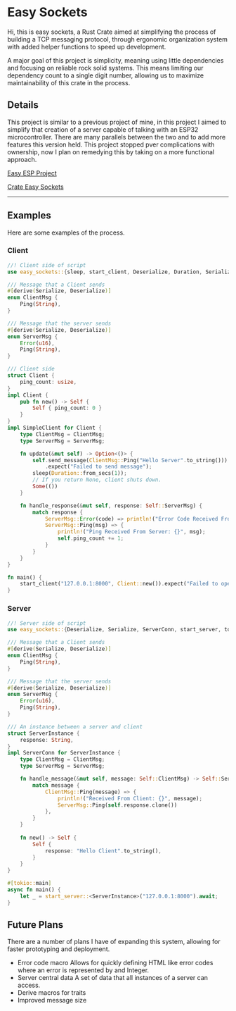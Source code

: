 # Easy Sockets
Hi, this is easy sockets, a Rust Crate aimed at simplifying the process of building a TCP messaging protocol, through ergonomic organization system with added helper functions to speed up development.

A major goal of this project is simplicity, meaning using little dependencies and focusing on reliable rock solid systems. This means limiting our dependency count to a single digit number, allowing us to maximize maintainability of this crate in the process.

## Details
This project is similar to a previous project of mine, in this project I aimed to simplify that creation of a server capable of talking with an ESP32 microcontroller. There are many parallels between the two and to add more features this version held. This project stopped pver complications with ownership, now I plan on remedying this by taking on a more functional approach.

[Easy ESP Project](https://github.com/Larmbs/easy_esp)


[Crate Easy Sockets](https://crates.io/crates/easy-sockets)

---

## Examples
Here are some examples of the process.

### Client
```Rust
//! Client side of script
use easy_sockets::{sleep, start_client, Deserialize, Duration, Serialize, SimpleClient};

/// Message that a Client sends
#[derive(Serialize, Deserialize)]
enum ClientMsg {
    Ping(String),
}

/// Message that the server sends
#[derive(Serialize, Deserialize)]
enum ServerMsg {
    Error(u16),
    Ping(String),
}

/// Client side
struct Client {
    ping_count: usize,
}
impl Client {
    pub fn new() -> Self {
        Self { ping_count: 0 }
    }
}
impl SimpleClient for Client {
    type ClientMsg = ClientMsg;
    type ServerMsg = ServerMsg;

    fn update(&mut self) -> Option<()> {
        self.send_message(ClientMsg::Ping("Hello Server".to_string()))
            .expect("Failed to send message");
        sleep(Duration::from_secs(1));
        // If you return None, client shuts down.
        Some(())
    }

    fn handle_response(&mut self, response: Self::ServerMsg) {
        match response {
            ServerMsg::Error(code) => println!("Error Code Received From Server: {}", code),
            ServerMsg::Ping(msg) => {
                println!("Ping Received From Server: {}", msg);
                self.ping_count += 1;
            }
        }
    }
}

fn main() {
    start_client("127.0.0.1:8000", Client::new()).expect("Failed to open client");
}

```

### Server
```Rust
//! Server side of script
use easy_sockets::{Deserialize, Serialize, ServerConn, start_server, tokio};

/// Message that a Client sends
#[derive(Serialize, Deserialize)]
enum ClientMsg {
    Ping(String),
}

/// Message that the server sends
#[derive(Serialize, Deserialize)]
enum ServerMsg {
    Error(u16),
    Ping(String),
}

/// An instance between a server and client
struct ServerInstance {
    response: String,
}
impl ServerConn for ServerInstance {
    type ClientMsg = ClientMsg;
    type ServerMsg = ServerMsg;

    fn handle_message(&mut self, message: Self::ClientMsg) -> Self::ServerMsg {
        match message {
            ClientMsg::Ping(message) => {
                println!("Received From Client: {}", message);
                ServerMsg::Ping(self.response.clone())
            },
        }
    }
    
    fn new() -> Self {
        Self {
            response: "Hello Client".to_string(),
        }
    }
}

#[tokio::main]
async fn main() {
    let _ = start_server::<ServerInstance>("127.0.0.1:8000").await;
}

```

## Future Plans
There are a number of plans I have of expanding this system, allowing for faster prototyping and deployment.
- Error code macro
    Allows for quickly defining HTML like error codes where an error is represented by and Integer.
- Server central data
    A set of data that all instances of a server can access.
- Derive macros for traits
- Improved message size
